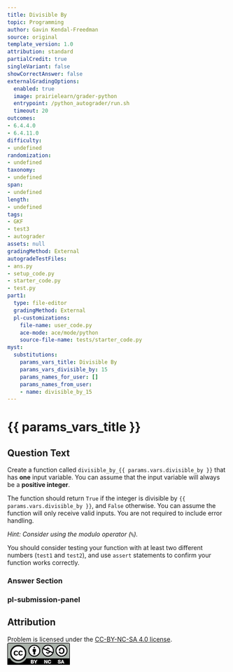 ```yaml
---
title: Divisible By
topic: Programming
author: Gavin Kendal-Freedman
source: original
template_version: 1.0
attribution: standard
partialCredit: true
singleVariant: false
showCorrectAnswer: false
externalGradingOptions:
  enabled: true
  image: prairielearn/grader-python
  entrypoint: /python_autograder/run.sh
  timeout: 20
outcomes:
- 6.4.4.0
- 6.4.11.0
difficulty:
- undefined
randomization:
- undefined
taxonomy:
- undefined
span:
- undefined
length:
- undefined
tags:
- GKF
- test3
- autograder
assets: null
gradingMethod: External
autogradeTestFiles:
- ans.py
- setup_code.py
- starter_code.py
- test.py
part1:
  type: file-editor
  gradingMethod: External
  pl-customizations:
    file-name: user_code.py
    ace-mode: ace/mode/python
    source-file-name: tests/starter_code.py
myst:
  substitutions:
    params_vars_title: Divisible By
    params_vars_divisible_by: 15
    params_names_for_user: []
    params_names_from_user:
    - name: divisible_by_15
---
```

# {{ params_vars_title }}

## Question Text

Create a function called `divisible_by_{{ params.vars.divisible_by }}` that has **one** input variable. You can assume that the input variable will always be a **positive integer**.

The function should return `True` if the integer is divisible by `{{ params.vars.divisible_by }}`, and `False` otherwise. You can assume the function will only receive valid inputs. You are not required to include error handling.

*Hint: Consider using the modulo operator (`%`).*

You should consider testing your function with at least two different numbers (`test1` and `test2`), and use `assert` statements to confirm your function works correctly.

### Answer Section

### pl-submission-panel

<pl-external-grader-results></pl-external-grader-results>
<pl-file-preview></pl-file-preview>

## Attribution

Problem is licensed under the [CC-BY-NC-SA 4.0 license](https://creativecommons.org/licenses/by-nc-sa/4.0/).<br> ![The Creative Commons 4.0 license requiring attribution-BY, non-commercial-NC, and share-alike-SA license.](https://raw.githubusercontent.com/firasm/bits/master/by-nc-sa.png)